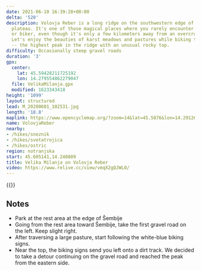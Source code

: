 ```yaml
---
date: 2021-06-10 16:39:28+00:00
delta: '520'
description: Volovja Reber is a long ridge on the southwestern edge of the Snežnik
  plateau. It's one of those magical places where you rarely encounter a fellow hiker
  or biker, even though it's only a few kilometers away from an overcrowded main road.
  Let's enjoy the beauties of karst meadows and pastures while biking to Velika Milanja
  -- the highest peak in the ridge with an unusual rocky top.
difficulty: Occasionally steep gravel roads
duration: '3'
gpx:
  center:
    lat: 45.59428211725192
    lon: 14.279554862279047
  file: VelikaMilanja.gpx
  modified: 1623343418
height: '1099'
layout: structured
lead: M_20200601_102531.jpg
length: '18.8'
maplink: https://www.opencyclemap.org/?zoom=14&lat=45.5876&lon=14.29126&layers=B0000
name: VolovjaReber
nearby:
- /hikes/sneznik
- /hikes/svetatrojica
- /hikes/ostric
region: notranjska
start: 45.605141,14.240889
title: Velika Milanja on Volovja Reber
video: https://www.relive.cc/view/vmqX2gQJWLO/
---
```

{{<hike-details description="yes">}}

## Notes

* Park at the rest area at the edge of Šembije
* Going from the rest area toward Šembije, take the first gravel road on the left. Keep slight right.
* After traversing a large pasture, start following the white-blue biking signs.
* Near the top, the biking signs send you left onto a dirt track. We decided to take a detour continuing on the gravel road and reached the peak from the eastern side.
